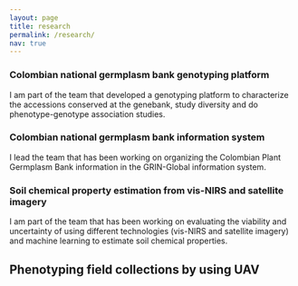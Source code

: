 ```yaml
---
layout: page    
title: research
permalink: /research/
nav: true
---
```


### Colombian national germplasm bank genotyping platform
I am part of the team that developed a genotyping platform to characterize the accessions conserved at the genebank, study diversity and do phenotype-genotype association studies. 

### Colombian national germplasm bank information system
I lead the team that has been working on organizing the Colombian Plant Germplasm Bank information in the GRIN-Global information system.

### Soil chemical property estimation from vis-NIRS and satellite imagery 
I am part of the team that has been working on evaluating the viability and uncertainty of using different technologies (vis-NIRS and satellite imagery) and machine learning to estimate soil chemical properties.


## Phenotyping field collections by using UAV
